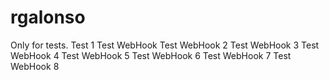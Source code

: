 # rgalonso
Only for tests.
Test 1
Test WebHook
Test WebHook 2
Test WebHook 3
Test WebHook 4
Test WebHook 5
Test WebHook 6
Test WebHook 7
Test WebHook 8

